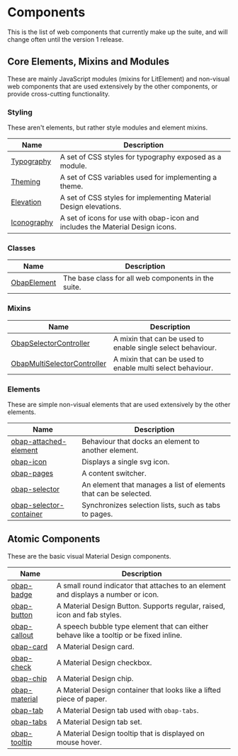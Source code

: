 # Components

This is the list of web components that currently make up the suite, and will change often until the version 1 release.

## Core Elements, Mixins and Modules

These are mainly JavaScript modules (mixins for LitElement) and non-visual web components that are used extensively by the other components, or provide cross-cutting functionality.

### Styling

These aren't elements, but rather style modules and element mixins.

|Name                                 |Description                                                                  |
|-------------------------------------|-----------------------------------------------------------------------------|
|[Typography](modules/typography.md)  |A set of CSS styles for typography exposed as a module.                      |
|[Theming](modules/theming.md)        |A set of CSS variables used for implementing a theme.                        |
|[Elevation](modules/elevation.md)    |A set of CSS styles for implementing Material Design elevations.             |
|[Iconography](modules/iconography.md)|A set of icons for use with obap-icon and includes the Material Design icons.|

### Classes

|Name                                  |Description                                        |
|--------------------------------------|---------------------------------------------------|
|[ObapElement](elements/ObapElement.md)|The base class for all web components in the suite.|

### Mixins

|Name                                                                  |Description                                                |
|----------------------------------------------------------------------|-----------------------------------------------------------|
|[ObapSelectorController](elements/ObapSelectorController.md)          |A mixin that can be used to enable single select behaviour.|
|[ObapMultiSelectorController](elements/ObapMultiSelectorController.md)|A mixin that can be used to enable multi select behaviour. |

### Elements

These are simple non-visual elements that are used extensively by the other elements.

|Name                                                          |Description                                                     |
|--------------------------------------------------------------|----------------------------------------------------------------|
|[obap-attached-element](elements/obap-attached-element.md)    |Behaviour that docks an element to another element.             |
|[obap-icon](elements/obap-icon.md)                            |Displays a single svg icon.                                     |
|[obap-pages](elements/obap-pages.md)                          |A content switcher.                                             |
|[obap-selector](elements/obap-selector.md)                    |An element that manages a list of elements that can be selected.|
|[obap-selector-container](elements/obap-selector-container.md)|Synchronizes selection lists, such as tabs to pages.            |

## Atomic Components

These are the basic visual Material Design components.

|Name                                      |Description                                                                           |
|------------------------------------------|--------------------------------------------------------------------------------------|
|[obap-badge](elements/obap-badge.md)      |A small round indicator that attaches to an element and displays a number or icon.    |
|[obap-button](elements/obap-button.md)    |A Material Design Button. Supports regular, raised, icon and fab styles.              |
|[obap-callout](elements/obap-callout.md)  |A speech bubble type element that can either behave like a tooltip or be fixed inline.|
|[obap-card](elements/obap-card.md)        |A Material Design card.                                                               |
|[obap-check](elements/obap-check.md)      |A Material Design checkbox.                                                           |
|[obap-chip](elements/obap-chip.md)        |A Material Design chip.                                                               |
|[obap-material](elements/obap-material.md)|A Material Design container that looks like a lifted piece of paper.                  |
|[obap-tab](elements/obap-tab.md)          |A Material Design tab used with `obap-tabs`.                                          |
|[obap-tabs](elements/obap-tabs.md)        |A Material Design tab set.                                                            |
|[obap-tooltip](elements/obap-tooltip.md)  |A Material Design tooltip that is displayed on mouse hover.                           |